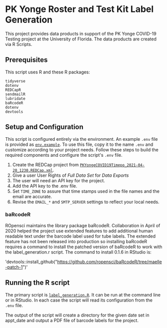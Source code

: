 # PK Yonge Roster and Test Kit Label Generation

This project provides data products in support of the PK Yonge COVID-19 Testing project at the University of Florida. The data products are created via R Scripts.

## Prerequisites

This script uses R and these R packages:

    tidyverse
    dotenv
    REDCapR
    sendmailR
    lubridate
    baRcodeR
    dotenv
    devtools

## Setup and Configuration

This script is configured entirely via the environment. An example `.env` file is provided as [`env.example`](env.example). To use this file, copy it to the name `.env` and customize according to your project needs. Follow these steps to build the required components and configure the script's `.env` file.

1. Create the REDCap project from [`PKYongeCOVID19Timepo_2021-04-20_1230.REDCap.xml`](https://github.com/ctsit/pky_test_tube_label_generation/blob/main/PKYongeCOVID19Timepo_2021-04-20_1230.REDCap.xml). 
1. Give a user User Rights of _Full Data Set_ for _Data Exports_
1. The user will need an API key for the project.
1. Add the API key to the .env file.
1. Set `TIME_ZONE` to assure that time stamps used in the file names and the email are accurate.
1. Revise the `EMAIL_*` and `SMTP_SERVER` settings to reflect your local needs.

### baRcodeR

ROpensci maintains the library package baRcodeR. Collaboration in April of 2020 helped the project use extended features to add additional human readable text under the barcode label used for tube labels. The extended feature has not been released into production so installing baRcodeR requires a command to install the patched version of baRcodeR to work with the label_generation.r script. The command to install 0.1.6 in RStudio is:

'devtools::install_github("https://github.com/ropensci/baRcodeR/tree/maelle-patch-1")'

## Running the R script

The primary script is [`label_generation.R`](label_generation.R). It can be run at the command line or in RStudio. In each case the script will read its configuration from the `.env` file.

The output of the script will create a directory for the given date set in appt_date and output a PDF file of barcode labels for the project. 




